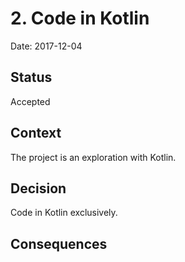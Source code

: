 # 2. Code in Kotlin

Date: 2017-12-04

## Status

Accepted

## Context

The project is an exploration with Kotlin.

## Decision

Code in Kotlin exclusively.

## Consequences
